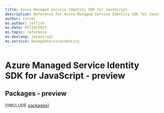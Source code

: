 ```yaml
---
title: Azure Managed Service Identity SDK for JavaScript
description: Reference for Azure Managed Service Identity SDK for JavaScript
author: xirzec
ms.author: jeffish
ms.data: 07/24/2023
ms.topic: reference
ms.devlang: javascript
ms.service: managedserviceidentity
---
```

# Azure Managed Service Identity SDK for JavaScript - preview
## Packages - preview
[!INCLUDE [packages](managed-service-identity-index.md)]